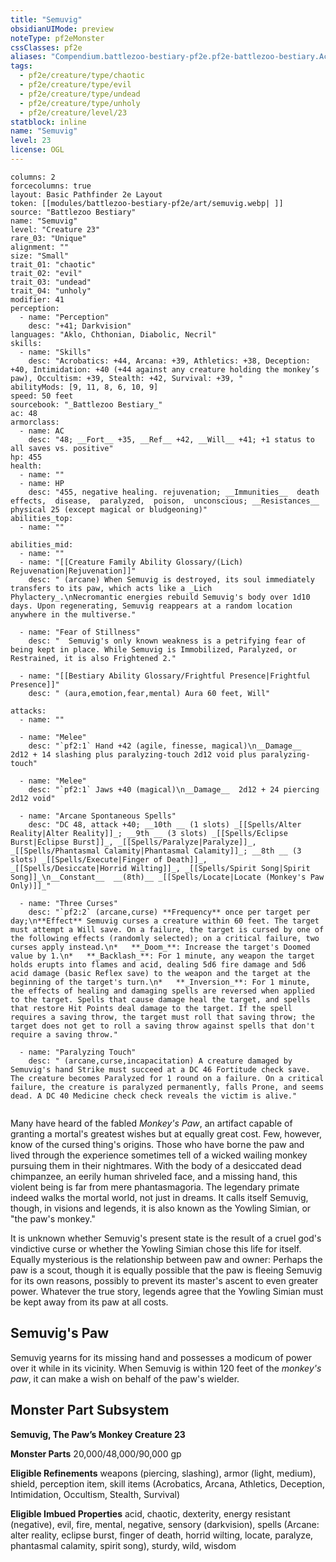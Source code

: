 ```yaml
---
title: "Semuvig"
obsidianUIMode: preview
noteType: pf2eMonster
cssClasses: pf2e
aliases: "Compendium.battlezoo-bestiary-pf2e.pf2e-battlezoo-bestiary.Actor.N9UQZCEdgmY2PCOr" 
tags:
  - pf2e/creature/type/chaotic
  - pf2e/creature/type/evil
  - pf2e/creature/type/undead
  - pf2e/creature/type/unholy
  - pf2e/creature/level/23
statblock: inline
name: "Semuvig"
level: 23
license: OGL
---
```


```statblock
columns: 2
forcecolumns: true
layout: Basic Pathfinder 2e Layout
token: [[modules/battlezoo-bestiary-pf2e/art/semuvig.webp| ]]
source: "Battlezoo Bestiary"
name: "Semuvig"
level: "Creature 23"
rare_03: "Unique"
alignment: ""
size: "Small"
trait_01: "chaotic"
trait_02: "evil"
trait_03: "undead"
trait_04: "unholy"
modifier: 41
perception:
  - name: "Perception"
    desc: "+41; Darkvision"
languages: "Aklo, Chthonian, Diabolic, Necril"
skills:
  - name: "Skills"
    desc: "Acrobatics: +44, Arcana: +39, Athletics: +38, Deception: +40, Intimidation: +40 (+44 against any creature holding the monkey’s paw), Occultism: +39, Stealth: +42, Survival: +39, "
abilityMods: [9, 11, 8, 6, 10, 9]
speed: 50 feet
sourcebook: "_Battlezoo Bestiary_"
ac: 48
armorclass:
  - name: AC
    desc: "48; __Fort__ +35, __Ref__ +42, __Will__ +41; +1 status to all saves vs. positive"
hp: 455
health:
  - name: ""
  - name: HP
    desc: "455, negative healing. rejuvenation; __Immunities__  death effects,  disease,  paralyzed,  poison,  unconscious; __Resistances__ physical 25 (except magical or bludgeoning)"
abilities_top:
  - name: ""

abilities_mid:
  - name: ""
  - name: "[[Creature Family Ability Glossary/(Lich) Rejuvenation|Rejuvenation]]"
    desc: " (arcane) When Semuvig is destroyed, its soul immediately transfers to its paw, which acts like a _Lich Phylactery_.\nNecromantic energies rebuild Semuvig's body over 1d10 days. Upon regenerating, Semuvig reappears at a random location anywhere in the multiverse."

  - name: "Fear of Stillness"
    desc: "  Semuvig's only known weakness is a petrifying fear of being kept in place. While Semuvig is Immobilized, Paralyzed, or Restrained, it is also Frightened 2."

  - name: "[[Bestiary Ability Glossary/Frightful Presence|Frightful Presence]]"
    desc: " (aura,emotion,fear,mental) Aura 60 feet, Will"

attacks:
  - name: ""

  - name: "Melee"
    desc: "`pf2:1` Hand +42 (agile, finesse, magical)\n__Damage__  2d12 + 14 slashing plus paralyzing-touch 2d12 void plus paralyzing-touch"

  - name: "Melee"
    desc: "`pf2:1` Jaws +40 (magical)\n__Damage__  2d12 + 24 piercing 2d12 void"

  - name: "Arcane Spontaneous Spells"
    desc: "DC 48, attack +40; __10th __ (1 slots) _[[Spells/Alter Reality|Alter Reality]]_; __9th __ (3 slots) _[[Spells/Eclipse Burst|Eclipse Burst]]_, _[[Spells/Paralyze|Paralyze]]_, _[[Spells/Phantasmal Calamity|Phantasmal Calamity]]_; __8th __ (3 slots) _[[Spells/Execute|Finger of Death]]_, _[[Spells/Desiccate|Horrid Wilting]]_, _[[Spells/Spirit Song|Spirit Song]]_\n__Constant__  __(8th)__ _[[Spells/Locate|Locate (Monkey's Paw Only)]]_"

  - name: "Three Curses"
    desc: "`pf2:2` (arcane,curse) **Frequency** once per target per day;\n**Effect** Semuvig curses a creature within 60 feet. The target must attempt a Will save. On a failure, the target is cursed by one of the following effects (randomly selected); on a critical failure, two curses apply instead.\n*   **_Doom_**: Increase the target's Doomed value by 1.\n*   **_Backlash_**: For 1 minute, any weapon the target holds erupts into flames and acid, dealing 5d6 fire damage and 5d6 acid damage (basic Reflex save) to the weapon and the target at the beginning of the target's turn.\n*   **_Inversion_**: For 1 minute, the effects of healing and damaging spells are reversed when applied to the target. Spells that cause damage heal the target, and spells that restore Hit Points deal damage to the target. If the spell requires a saving throw, the target must roll that saving throw; the target does not get to roll a saving throw against spells that don't require a saving throw."

  - name: "Paralyzing Touch"
    desc: " (arcane,curse,incapacitation) A creature damaged by Semuvig's hand Strike must succeed at a DC 46 Fortitude check save. The creature becomes Paralyzed for 1 round on a failure. On a critical failure, the creature is paralyzed permanently, falls Prone, and seems dead. A DC 40 Medicine check check reveals the victim is alive."
 
```



Many have heard of the fabled _Monkey's Paw_, an artifact capable of granting a mortal's greatest wishes but at equally great cost. Few, however, know of the cursed thing's origins. Those who have borne the paw and lived through the experience sometimes tell of a wicked wailing monkey pursuing them in their nightmares. With the body of a desiccated dead chimpanzee, an eerily human shriveled face, and a missing hand, this violent being is far from mere phantasmagoria. The legendary primate indeed walks the mortal world, not just in dreams. It calls itself Semuvig, though, in visions and legends, it is also known as the Yowling Simian, or "the paw's monkey."

It is unknown whether Semuvig's present state is the result of a cruel god's vindictive curse or whether the Yowling Simian chose this life for itself. Equally mysterious is the relationship between paw and owner: Perhaps the paw is a scout, though it is equally possible that the paw is fleeing Semuvig for its own reasons, possibly to prevent its master's ascent to even greater power. Whatever the true story, legends agree that the Yowling Simian must be kept away from its paw at all costs.

## Semuvig's Paw

Semuvig yearns for its missing hand and possesses a modicum of power over it while in its vicinity. When Semuvig is within 120 feet of the _monkey's paw_, it can make a wish on behalf of the paw's wielder.

## Monster Part Subsystem

**Semuvig, The Paw’s Monkey Creature 23**

**Monster Parts** 20,000/48,000/90,000 gp

**Eligible Refinements** weapons (piercing, slashing), armor (light, medium), shield, perception item, skill items (Acrobatics, Arcana, Athletics, Deception, Intimidation, Occultism, Stealth, Survival)

**Eligible Imbued Properties** acid, chaotic, dexterity, energy resistant (negative), evil, fire, mental, negative, sensory (darkvision), spells (Arcane: alter reality, eclipse burst, finger of death, horrid wilting, locate, paralyze, phantasmal calamity, spirit song), sturdy, wild, wisdom
